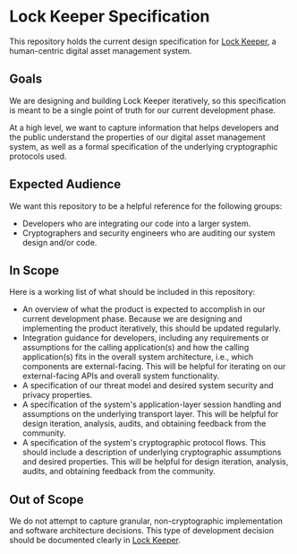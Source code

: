 # Lock Keeper Specification

This repository holds the current design specification for [Lock Keeper](https://github.com/boltlabs-inc/key-mgmt), a human-centric digital asset management system.

## Goals
We are designing and building Lock Keeper iteratively, so this specification is meant to be a single point of truth for our current development phase.

At a high level, we want to capture information that helps developers and the public understand the properties of our digital asset management system, as well as a formal specification of the underlying cryptographic protocols used. 

## Expected Audience
We want this repository to be a helpful reference for the following groups:
- Developers who are integrating our code into a larger system.
- Cryptographers and security engineers who are auditing our system design and/or code.

## In Scope
Here is a working list of what should be included in this repository:
- An overview of what the product is expected to accomplish in our current development phase. Because we are designing and implementing the product iteratively, this should be updated regularly.
- Integration guidance for developers, including any requirements or assumptions for the calling application(s) and how the calling application(s) fits in the overall system architecture, i.e., which components are external-facing. This will be helpful for iterating on our external-facing APIs and overall system functionality.
- A specification of our threat model and desired system security and privacy properties.
- A specification of the system's application-layer session handling and assumptions on the underlying transport layer. This will be helpful for design iteration, analysis, audits, and obtaining feedback from the community.
- A specification of the system's cryptographic protocol flows. This should include a description of underlying cryptographic assumptions and desired properties. This will be helpful for design iteration, analysis, audits, and obtaining feedback from the community.

## Out of Scope
We do not attempt to capture granular, non-cryptographic implementation and software architecture decisions. This type of development decision should be documented clearly in [Lock Keeper](https://github.com/boltlabs-inc/key-mgmt).






